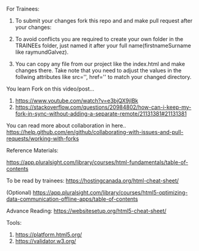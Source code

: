 
For Trainees:
1. To submit your changes fork this repo and and make pull request after your changes:

2. To avoid conflicts you are required to create your own folder in the TRAINEEs folder, just named it after your full name(firstnameSurname like raymundGalvez).

3. You can copy any file from our project like the index.html and make changes there. Take note that you need to adjust the values in the follwing attributes like src='', href='' to match your changed directory. 


You learn Fork on this video/post...
1. https://www.youtube.com/watch?v=e3bjQX9jIBk
2. https://stackoverflow.com/questions/20984802/how-can-i-keep-my-fork-in-sync-without-adding-a-separate-remote/21131381#21131381


You can read more about collaboration in here..
https://help.github.com/en/github/collaborating-with-issues-and-pull-requests/working-with-forks


Reference Materials:

https://app.pluralsight.com/library/courses/html-fundamentals/table-of-contents

To be read by trainees:
https://hostingcanada.org/html-cheat-sheet/



(Optional)
https://app.pluralsight.com/library/courses/html5-optimizing-data-communication-offline-apps/table-of-contents


Advance Reading:
https://websitesetup.org/html5-cheat-sheet/


Tools:
1. https://platform.html5.org/
2. https://validator.w3.org/






